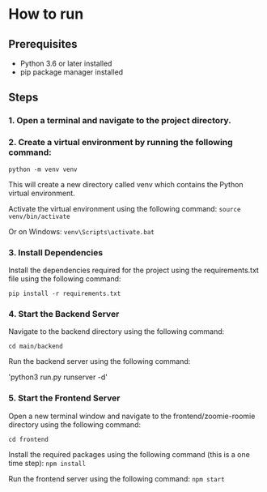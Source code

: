 # How to run

## Prerequisites
* Python 3.6 or later installed
* pip package manager installed

## Steps
### 1. Open a terminal and navigate to the project directory.
### 2. Create a virtual environment by running the following command:

  `python -m venv venv`

  This will create a new directory called venv which contains the Python virtual environment.

  Activate the virtual environment using the following command:
  `source venv/bin/activate`
  
  Or on Windows:
`venv\Scripts\activate.bat`

### 3. Install Dependencies
Install the dependencies required for the project using the requirements.txt file using the following command:

`pip install -r requirements.txt`

### 4. Start the Backend Server
Navigate to the backend directory using the following command:

`cd main/backend`

Run the backend server using the following command:

'python3 run.py runserver -d'

### 5. Start the Frontend Server
Open a new terminal window and navigate to the frontend/zoomie-roomie directory using the following command:

`cd frontend`

Install the required packages using the following command (this is a one time step):
`npm install`

Run the frontend server using the following command:
`npm start`

